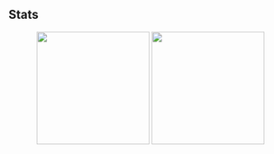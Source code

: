 ## Stats

<div align="center">
  <img height="200px" src="https://github-readme-stats.vercel.app/api?username=m19e&show_icons=true&count_private=true&icon_color=515558&title_color=515558&text_color=515558" />
  <img height="200px" src="https://github-readme-stats.vercel.app/api/top-langs/?username=m19e&layout=compact&langs_count=4" />
</div>
